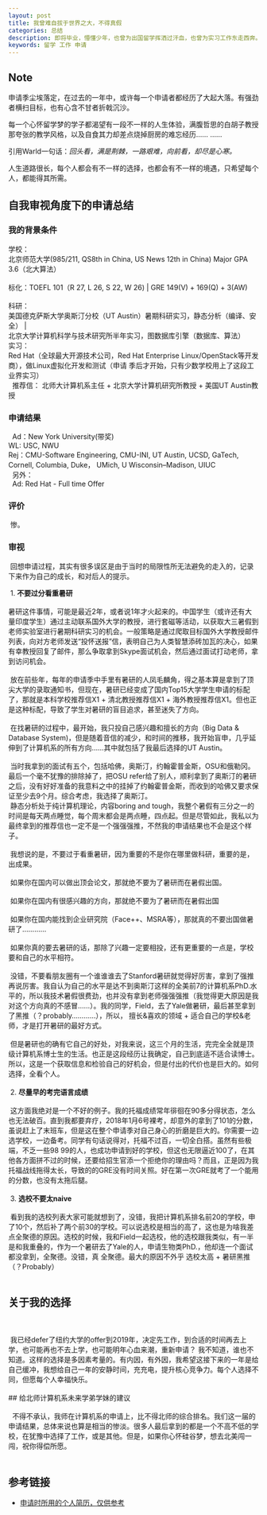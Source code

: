 ```yaml
---
layout: post
title: 我曾难自拔于世界之大，不得真假
categories: 总结 
description: 即将毕业，懵懂少年，也曾为出国留学挥洒过汗血，也曾为实习工作东走西奔。世界之大，难辨真假，毕竟，人生的算法，不是我所能理解的。
keywords: 留学 工作 申请
---
```


## Note

申请季尘埃落定，在过去的一年中，或许每一个申请者都经历了大起大落。有强劲者横扫目标，也有心含不甘者折戟沉沙。

每一个心怀留学梦的学子都渴望有一段不一样的人生体验，满腹哲思的白胡子教授那夸张的教学风格，以及自食其力却差点烧掉厨房的难忘经历…… …… 

引用Warld一句话：<i>回头看，满是荆棘，一路艰难，向前看，却尽是心寒。</i>

人生道路很长，每个人都会有不一样的选择，也都会有不一样的境遇，只希望每个人，都能得其所需。


## 自我审视角度下的申请总结

### 我的背景条件

   学校：
   <br />
   北京师范大学(985/211, QS8th in China, US News 12th in China)
         Major GPA 3.6（北大算法）
   <br />
   <br />
   标化：TOEFL 101（R 27, L 26, S 22, W 26) |
        GRE 149(V) + 169(Q) + 3(AW)     
   <br />
   科研：
   <br />
   美国德克萨斯大学奥斯汀分校（UT Austin）暑期科研实习，静态分析（编译、安全） |
   <br />
   北京大学计算机科学与技术研究所半年实习，图数据库引擎（数据库、算法） 
   <br />
   实习：
   <br />
   Red Hat（全球最大开源技术公司，Red Hat Enterprise Linux/OpenStack等开发商），做Linux虚拟化开发和测试（申请
         季后才开始，只有少数学校用上了这段工业界实习）
   <br />
   推荐信： 北师大计算机系主任 + 北京大学计算机研究所教授 + 美国UT Austin教授

### 申请结果

   Ad：New York University(带奖)
   <br />
   WL: USC, NWU
   <br />
   Rej：CMU-Software Engineering, CMU-INI,
         UT Austin, UCSD, GaTech, 
         Cornell, Columbia, Duke，
         UMich, U Wisconsin–Madison, UIUC 
   <br />
   另外：
   <br />
   Ad: Red Hat - Full time Offer
    

### 评价
    
  惨。

### 审视

  回想申请过程，其实有很多误区是由于当时的局限性所无法避免的走入的，记录下来作为自己的成长，和对后人的提示。
  
  1. **不要过分看重暑研**
  <br />
  <br />
  暑研这件事情，可能是最近2年，或者说1年才火起来的。中国学生（或许还有大量印度学生）通过主动联系国外大学的教授，进行套磁等活动，以获取大三暑假到老师实验室进行暑期科研实习的机会。一般策略是通过爬取目标国外大学教授邮件列表，向对方老师发送“投怀送报”信，表明自己为人类智慧添砖加瓦的决心，如果有幸教授回复了邮件，那么争取拿到Skype面试机会，然后通过面试打动老师，拿到访问机会。
  <br />
  <br />
  放在前些年，每年的申请季中手里有暑研的人凤毛麟角，得之基本算是拿到了顶尖大学的录取通知书，但现在，暑研已经变成了国内Top15大学学生申请的标配了，那就是本科学校推荐信X1 + 清北教授推荐信X1 + 海外教授推荐信X1。但也正是这种标配，导致了学生对暑研的盲目追求，甚至迷失了方向。
  <br />
  <br />
  在找暑研的过程中，最开始，我只投自己感兴趣和擅长的方向（Big Data & Database System)，但是随着音信的减少，和时间的推移，我开始盲申，几乎延伸到了计算机系的所有方向……其中就包括了我最后选择的UT Austin。
  <br />
  <br />
  当时我拿到的面试有五个，包括哈佛，奥斯汀，约翰霍普金斯，OSU和俄勒冈。最后一个毫不犹豫的排除掉了，把OSU refer给了别人，顺利拿到了奥斯汀的暑研之后，没有好好准备的我意料之中的挂掉了约翰霍普金斯，而收到的哈佛又要求保证至少去9个月。综合考虑，我选择了奥斯汀。
  <br />
  静态分析处于纯计算机理论，内容boring and tough，我整个暑假有三分之一的时间是每天两点睡觉，每个周末都会是两点睡，四点起。但是尽管如此，我私以为最终拿到的推荐信也一定不是一个强强强推，不然我的申请结果也不会是这个样子。
  <br />
  <br />
  我想说的是，不要过于看重暑研，因为重要的不是你在哪里做科研，重要的是，出成果。
  <br />
  <br />
  如果你在国内可以做出顶会论文，那就绝不要为了暑研而在暑假出国。
  <br />
  <br />
  如果你在国内有很感兴趣的方向，那就绝不要为了暑研而在暑假出国
  <br />
  <br />
  如果你在国内能找到企业研究院（Face++、MSRA等），那就真的不要出国做暑研了…………
  <br />
  <br />
  如果你真的要去暑研的话，那除了兴趣一定要相投，还有更重要的一点是，学校要和自己的水平相符。
  <br />
  <br />
  没错，不要看朋友圈有一个谁谁谁去了Stanford暑研就觉得好厉害，拿到了强推再说厉害。我自认为自己的水平是达不到奥斯汀这样的全美前7的计算机系PhD.水平的，所以我技术暑假很费劲，也并没有拿到老师强强强推（我觉得更大原因是我对这个方向真的不感冒……）。我的同学，Field，去了Yale做暑研，最后甚至拿到了黑推（？probably…………），所以， 擅长&喜欢的领域 + 适合自己的学校&老师，才是打开暑研的最好方式。
 <br />
 <br />
  但是暑研也的确有它自己的好处，对我来说，这三个月的生活，完完全全就是顶级计算机系博士生的生活。也正是这段经历让我确定，自己到底适不适合读博士。所以，这是一个获取信息和检验自己的好机会，但是付出的代价也是巨大的。如何选择，全看个人。
  <br />
  <br />
  2. **尽量早的考完语言成绩**
  <br />
  <br />
  这方面我绝对是一个不好的例子。我的托福成绩常年徘徊在90多分得状态，怎么也无法破百。直到我都要弃疗，2018年1月6号裸考，却意外的拿到了101的分数，虽说赶上了末班车，但是这在整个申请季对自己身心的折磨是巨大的。你需要一边选学校，一边备考。同学有句话说得对，托福不过百，一切全白搭。虽然有些极端，不乏一些98 99的人，也成功申请到好的学校，但这也无限逼近100了，在其他各方面拼不过的时候，还要给招生官添一个拒绝你的理由吗？而且，正是因为我托福战线拖得太长，导致的的GRE没有时间关照。好在第一次GRE就考了一个能用的分数，也没有太拖后腿。
  <br />
  <br />
  3. **选校不要太naive**
  <br />
  <br />
  看到我的选校列表大家可能就想到了，没错，我把计算机系排名前20的学校，申了10个，然后补了两个前30的学校。可以说选校是相当的高了，这也是为啥我差点全聚德的原因。选校的时候，我和Field一起选校，他的选校跟我类似，有一半是和我重叠的，作为一个暑研去了Yale的人，申请生物类PhD.，他却连一个面试都没拿到，全聚德。没错，真 全聚德。最大的原因不外乎 选校太高 + 暑研黑推（？Probably）
  <br />
  <br />
## 关于我的选择
<br />
<br />
  我已经defer了纽约大学的offer到2019年，决定先工作，到合适的时间再去上学，也可能再也不去上学，也可能明年心血来潮，重新申请？  我不知道，谁也不知道。这样的选择是多因素考量的。有内因，有外因，我希望这接下来的一年是给自己缓冲，我想给自己一年的安静时间，充充电，提升核心竞争力。每个人选择不同，但愿每个人幸福快乐。
  <br />
  <br />
## 给北师计算机系未来学弟学妹的建议
<br />
<br />
   不得不承认，我师在计算机系的申请上，比不得北师的综合排名。我们这一届的申请结果，总体来说也算是相当的惨淡。很多人最后拿到的都是一个不高不低的学校，在犹豫中选择了工作，或是其他。但是，如果你心怀硅谷梦，想去北美闯一闯，祝你得偿所愿。
<br />
<br />

## 参考链接

* [申请时所用的个人简历，仅供参考](https://lvxiaoxin.github.io/CV.pdf)

